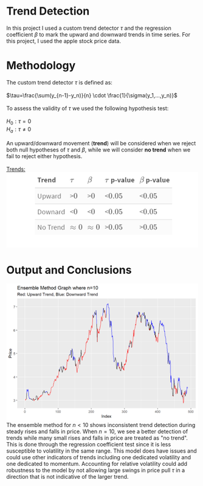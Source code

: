 # Trend Detection

In this project I used a custom trend detector $\tau$ and the regression coefficient $\beta$ to mark the upward and downward trends in time series. For this project, I used the apple stock price data.

# Methodology

The custom trend detector $\tau$ is defined as:</br>
</br>
$\tau=\frac{\sum(y_{n-1}-y_n)}{n} \cdot \frac{1}{\sigma(y_1,...,y_n)}$</br>
</br>
To assess the validity of $\tau$ we used the following hypothesis test:</br>
</br>
$H_0:\tau = 0$</br>
$H_a:\tau \neq 0$<br>
</br>
An upward/downward movement (**trend**) will be considered when we reject both null hypotheses of $\tau$ and $\beta$, while we will consider **no trend** when we fail to reject either hypothesis.</br>
</br>
<ins>Trends:</ins></br>
![](AdditionalFiles/Pictures/TrendTable.png)

# Output and Conclusions
![](AdditionalFiles/Pictures/EnsembleMethod.png)
The ensemble method for $n<10$ shows inconsistent trend detection during steady rises and falls in price. When $n=10$, we see a better detection of trends while many small rises and falls in price are treated as "no trend". This is done through the regression coefficient test since it is less susceptible to volatility in the same range. This model does have issues and could use other indicators of trends including one dedicated volatility and one dedicated to momentum. Accounting for relative volatility could add robustness to the model by not allowing large swings in price pull $\tau$ in a direction that is not indicative of the larger trend.
